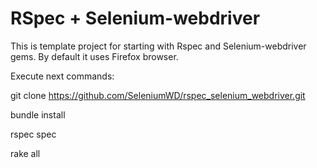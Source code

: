 # RSpec + Selenium-webdriver
This is template project for starting with Rspec and Selenium-webdriver gems.
By default it uses Firefox browser.

Execute next commands:

git clone https://github.com/SeleniumWD/rspec_selenium_webdriver.git

bundle install

rspec spec 

rake all

